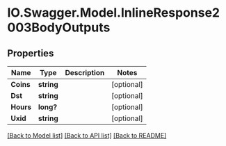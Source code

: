 # IO.Swagger.Model.InlineResponse2003BodyOutputs
## Properties

Name | Type | Description | Notes
------------ | ------------- | ------------- | -------------
**Coins** | **string** |  | [optional] 
**Dst** | **string** |  | [optional] 
**Hours** | **long?** |  | [optional] 
**Uxid** | **string** |  | [optional] 

[[Back to Model list]](../README.md#documentation-for-models) [[Back to API list]](../README.md#documentation-for-api-endpoints) [[Back to README]](../README.md)

